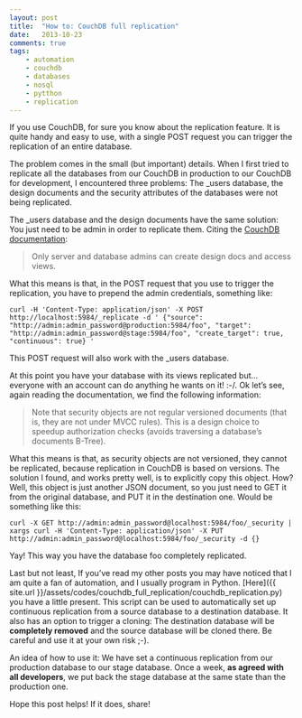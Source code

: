```yaml
---
layout: post
title:  "How to: CouchDB full replication"
date:   2013-10-23
comments: true
tags:
    - automation
    - couchdb
    - databases
    - nosql
    - pytthon
    - replication
---
```

If you use CouchDB, for sure you know about the replication feature. It is quite
handy and easy to use, with a single POST request you can trigger the replication of an entire database.

The problem comes in the small (but important) details. When I first tried to
replicate all the databases from our CouchDB in production to our CouchDB for development,
I encountered three problems: The _users database, the design documents and the
security attributes of the databases were not being replicated.

<!--more-->

The _users database and the design documents have the same solution: You just
need to be admin in order to replicate them. Citing the [CouchDB documentation][docs]:

> Only server and database admins can create design docs and access views.

What this means is that, in the POST request that you use to trigger the replication,
you have to prepend the admin credentials, something like:

```
curl -H 'Content-Type: application/json' -X POST http://localhost:5984/_replicate -d ' {"source": "http://admin:admin_password@production:5984/foo", "target": "http://admin:admin_password@stage:5984/foo", "create_target": true, "continuous": true} '
```
This POST request will also work with the _users database.

At this point you have your database with its views replicated but… everyone with
an account can do anything he wants on it! :-/. Ok let’s see, again reading the documentation,
we find the following information:

> Note that security objects are not regular versioned documents (that is, they are
not under MVCC rules). This is a design choice to speedup authorization checks
(avoids traversing a database’s documents B-Tree).

What this means is that, as security objects are not versioned, they cannot be replicated,
because replication in CouchDB is based on versions. The solution I found, and works
pretty well, is to explicitly copy this object. How? Well, this object is just another
JSON document, so you just need to GET it from the original database, and PUT it in the
destination one. Would be something like this:

```
curl -X GET http://admin:admin_password@localhost:5984/foo/_security | xargs curl -H 'Content-Type: application/json' -X PUT http://admin:admin_password@localhost:5984/foo/_security -d {}
```

Yay! This way you have the database foo completely replicated.

Last but not least, If you’ve read my other posts you may have noticed that I am
quite a fan of automation, and I usually program in Python. [Here]({{ site.url }}/assets/codes/couchdb_full_replication/couchdb_replication.py) you have a little present.
This script can be used to automatically set up continuous replication from a source database
to a destination database. It also has an option to trigger a cloning: The destination
database will be **completely removed** and the source database will be cloned there.
Be careful and use it at your own risk ;-).

An idea of how to use it: We have set a continuous replication from our production
database to our stage database. Once a week, **as agreed with all developers**,
we put back the stage database at the same state than the production one.

Hope this post helps! If it does, share!


[docs]: http://wiki.apache.org/couchdb/Replication
